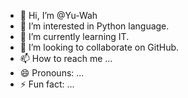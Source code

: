- 👋 Hi, I’m @Yu-Wah
- 👀 I’m interested in Python language.
- 🌱 I’m currently learning IT.
- 💞️ I’m looking to collaborate on GitHub.
- 📫 How to reach me ...
- 😄 Pronouns: ...
- ⚡ Fun fact: ...

<!---
Yu-Wah/Yu-Wah is a ✨ special ✨ repository because its `README.md` (this file) appears on your GitHub profile.
You can click the Preview link to take a look at your changes.
--->
